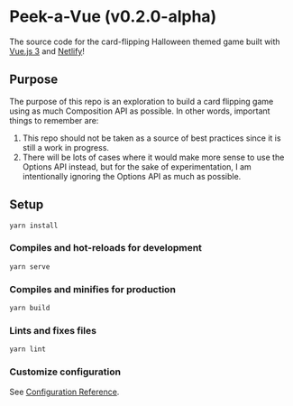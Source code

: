 # Peek-a-Vue (v0.2.0-alpha)

The source code for the card-flipping Halloween themed game built with [Vue.js 3](https://v3.vuejs.org) and [Netlify](https://www.netlify.com/?utm_source=github&utm_medium=peekavue-bh&utm_campaign=devex)!

## Purpose

The purpose of this repo is an exploration to build a card flipping game using as much Composition API as possible. In other words, important things to remember are:

1. This repo should not be taken as a source of best practices since it is still a work in progress.
1. There will be lots of cases where it would make more sense to use the Options API instead, but for the sake of experimentation, I am intentionally ignoring the Options API as much as possible.

## Setup

```
yarn install
```

### Compiles and hot-reloads for development

```
yarn serve
```

### Compiles and minifies for production

```
yarn build
```

### Lints and fixes files

```
yarn lint
```

### Customize configuration

See [Configuration Reference](https://cli.vuejs.org/config/).
